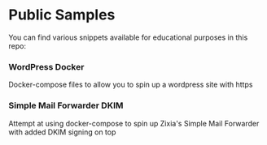 # Public Samples
You can find various snippets available for educational purposes in this repo:
### WordPress Docker
Docker-compose files to allow you to spin up a wordpress site with https
### Simple Mail Forwarder DKIM
Attempt at using docker-compose to spin up Zixia's Simple Mail Forwarder with added DKIM signing on top
